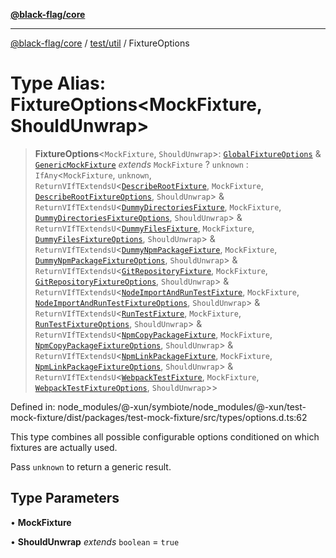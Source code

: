 [**@black-flag/core**](../../../README.md)

***

[@black-flag/core](../../../README.md) / [test/util](../README.md) / FixtureOptions

# Type Alias: FixtureOptions\<MockFixture, ShouldUnwrap\>

> **FixtureOptions**\<`MockFixture`, `ShouldUnwrap`\>: [`GlobalFixtureOptions`](GlobalFixtureOptions.md) & [`GenericMockFixture`](GenericMockFixture.md) *extends* `MockFixture` ? `unknown` : `IfAny`\<`MockFixture`, `unknown`, `ReturnVIfTExtendsU`\<[`DescribeRootFixture`](DescribeRootFixture.md), `MockFixture`, [`DescribeRootFixtureOptions`](DescribeRootFixtureOptions.md), `ShouldUnwrap`\> & `ReturnVIfTExtendsU`\<[`DummyDirectoriesFixture`](DummyDirectoriesFixture.md), `MockFixture`, [`DummyDirectoriesFixtureOptions`](DummyDirectoriesFixtureOptions.md), `ShouldUnwrap`\> & `ReturnVIfTExtendsU`\<[`DummyFilesFixture`](DummyFilesFixture.md), `MockFixture`, [`DummyFilesFixtureOptions`](DummyFilesFixtureOptions.md), `ShouldUnwrap`\> & `ReturnVIfTExtendsU`\<[`DummyNpmPackageFixture`](DummyNpmPackageFixture.md), `MockFixture`, [`DummyNpmPackageFixtureOptions`](DummyNpmPackageFixtureOptions.md), `ShouldUnwrap`\> & `ReturnVIfTExtendsU`\<[`GitRepositoryFixture`](GitRepositoryFixture.md), `MockFixture`, [`GitRepositoryFixtureOptions`](GitRepositoryFixtureOptions.md), `ShouldUnwrap`\> & `ReturnVIfTExtendsU`\<[`NodeImportAndRunTestFixture`](NodeImportAndRunTestFixture.md), `MockFixture`, [`NodeImportAndRunTestFixtureOptions`](NodeImportAndRunTestFixtureOptions.md), `ShouldUnwrap`\> & `ReturnVIfTExtendsU`\<[`RunTestFixture`](RunTestFixture.md), `MockFixture`, [`RunTestFixtureOptions`](RunTestFixtureOptions.md), `ShouldUnwrap`\> & `ReturnVIfTExtendsU`\<[`NpmCopyPackageFixture`](NpmCopyPackageFixture.md), `MockFixture`, [`NpmCopyPackageFixtureOptions`](NpmCopyPackageFixtureOptions.md), `ShouldUnwrap`\> & `ReturnVIfTExtendsU`\<[`NpmLinkPackageFixture`](NpmLinkPackageFixture.md), `MockFixture`, [`NpmLinkPackageFixtureOptions`](NpmLinkPackageFixtureOptions.md), `ShouldUnwrap`\> & `ReturnVIfTExtendsU`\<[`WebpackTestFixture`](WebpackTestFixture.md), `MockFixture`, [`WebpackTestFixtureOptions`](WebpackTestFixtureOptions.md), `ShouldUnwrap`\>\>

Defined in: node\_modules/@-xun/symbiote/node\_modules/@-xun/test-mock-fixture/dist/packages/test-mock-fixture/src/types/options.d.ts:62

This type combines all possible configurable options conditioned on which
fixtures are actually used.

Pass `unknown` to return a generic result.

## Type Parameters

• **MockFixture**

• **ShouldUnwrap** *extends* `boolean` = `true`
